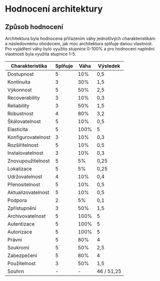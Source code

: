 <h1>Hodnocení architektury</h1>

<h2>Způsob hodnocení</h2>

Architektura byla hodnocena přiřazením váhy jednotlivých charakteristikám a následovnému ohodocení, jak moc architektura splňuje danou vlastnost. Pro vyjádření váhy bylo využito stupnice 0-100% a pro hodnocení naplnění vlastnosti byla využita stupnice 1-5.

<table>
	<thead>
		<tr>
			<th>Charakteristika</th>
			<th>Splňuje</th>
			<th>Váha</th>
			<th>Výsledek</th>
		</tr>
	</thead>
	<tbody>
		<tr>
			<td>Dostupnost</td>
			<td>5</td>
			<td>10%</td>
			<td>0,5</td>
		</tr>
		<tr>
			<td>Kontinuita</td>
			<td>3</td>
			<td>30%</td>
			<td>1,5</td>
		</tr>
		<tr>
			<td>Výkonnost</td>
			<td>5</td>
			<td>50%</td>
			<td>2,5</td>
		</tr>
		<tr>
			<td>Recoverability</td>
			<td>3</td>
			<td>10%</td>
			<td>0,3</td>
		</tr>
		<tr>
			<td>Reliability</td>
			<td>3</td>
			<td>50%</td>
			<td>1,5</td>
		</tr>
		<tr>
			<td>Robustnost</td>
			<td>4</td>
			<td>80%</td>
			<td>3,2</td>
		</tr>
		<tr>
			<td>Škálovatelnost</td>
			<td>5</td>
			<td>10%</td>
			<td>0,5</td>
		</tr>
		<tr>
			<td>Elasticita</td>
			<td>5</td>
			<td>100%</td>
			<td>5</td>
		</tr>
		<tr>
			<td>Konfigurovatelnost</td>
			<td>3</td>
			<td>10%</td>
			<td>0,3</td>
		</tr>
		<tr>
			<td>Rozšiřitelnost</td>
			<td>5</td>
			<td>10%</td>
			<td>0,5</td>
		</tr>
		<tr>
			<td>Instalovatelnost</td>
			<td>3</td>
			<td>10%</td>
			<td>0,3</td>
		</tr>
		<tr>
			<td>Znovupoužitelnost</td>
			<td>5</td>
			<td>5%</td>
			<td>0,25</td>
		</tr>
		<tr>
			<td>Lokalizace</td>
			<td>5</td>
			<td>5%</td>
			<td>0,25</td>
		</tr>
		<tr>
			<td>Udržovatelnost</td>
			<td>4</td>
			<td>10%</td>
			<td>0,4</td>
		</tr>
		<tr>
			<td>Přenositelnost</td>
			<td>5</td>
			<td>10%</td>
			<td>0,5</td>
		</tr>
		<tr>
			<td>Aktualizovatelnost</td>
			<td>5</td>
			<td>10%</td>
			<td>0,5</td>
		</tr>
		<tr>
			<td>Podpora</td>
			<td>2</td>
			<td>5%</td>
			<td>0,1</td>
		</tr>
		<tr>
			<td>Zpřístupnění</td>
			<td>3</td>
			<td>50%</td>
			<td>1,5</td>
		</tr>
		<tr>
			<td>Archivovatelnost</td>
			<td>5</td>
			<td>100%</td>
			<td>5</td>
		</tr>
		<tr>
			<td>Autentizace</td>
			<td>5</td>
			<td>100%</td>
			<td>5</td>
		</tr>
		<tr>
			<td>Autorizace</td>
			<td>5</td>
			<td>100%</td>
			<td>5</td>
		</tr>
		<tr>
			<td>Právní</td>
			<td>5</td>
			<td>80%</td>
			<td>4</td>
		</tr>
		<tr>
			<td>Soukromí</td>
			<td>5</td>
			<td>50%</td>
			<td>2,5</td>
		</tr>
		<tr>
			<td>Zabezpečení</td>
			<td>5</td>
			<td>80%</td>
			<td>4</td>
		</tr>
		<tr>
			<td>Použitelnost</td>
			<td>3</td>
			<td>50%</td>
			<td>1,5</td>
		</tr>
		<tr>
			<td>Souhrn</td>
			<td>-</td>
			<td>-</td>
			<td>46 / 51,25</td>
		</tr>
	</tbody>
</table>
